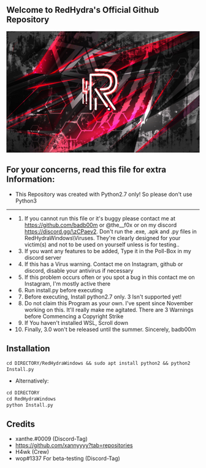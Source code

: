 ## Welcome to RedHydra's Official Github Repository

![redhydra](others/RedHydra2.0.png)

## For your concerns, read this file for extra Information:
* This Repository was created with Python2.7 only! So please don't use Python3
--------------------------------------------------------------------------------------------
* 1. If you cannot run this file or it's buggy please contact me at https://github.com/badb00m or @the__f0x or on my discord https://discord.gg/\zCPaev2. Don't run the .exe, .apk and .py files in RedHydraWindows\Viruses. They're clearly designed for your victim(s) and not to be used on yourself unless is for testing..
* 3. If you want any features to be added, Type it in the Poll-Box in my discord server
* 4. If this has a Virus warning. Contact me on Instagram, github or discord, disable your antivirus if necessary
* 5. If this problem occurs often or you spot a bug in this contact me on Instagram, I'm mostly active there
* 6. Run install.py before executing
* 7. Before executing, Install python2.7 only. 3 Isn't supported yet!
* 8. Do not claim this Program as your own. I've spent since November working on this. It'll really make me agitated. There are 3 Warnings before Commencing a Copyright Strike
* 9. If You haven't installed WSL, Scroll down
* 10. Finally, 3.0 won't be released until the summer.
Sincerely, badb00m

## Installation
```
cd DIRECTORY/RedHydraWindows && sudo apt install python2 && python2 Install.py
```
* Alternatively:
```
cd DIRECTORY
cd RedHydraWindows
python Install.py
```
## Credits
* xanthe.#0009 (Discord-Tag)
* https://github.com/xannyyyy?tab=repositories
* H4wk (Crew)
* wop#1337 For beta-testing (Discord-Tag)
